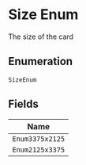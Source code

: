 
# Size Enum

The size of the card

## Enumeration

`SizeEnum`

## Fields

| Name |
|  --- |
| `Enum3375x2125` |
| `Enum2125x3375` |

